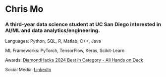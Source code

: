 # Chris Mo  

### A third-year data science student at UC San Diego interested in AI/ML and data analytics/engineering.

Languages: Python, SQL, R, Matlab, C++, Java  

ML Frameworks: PyTorch, TensorFlow, Keras, Scikit-Learn  

Awards: [DiamondHacks 2024 Best in Category - All Hands on Deck](https://github.com/vinumaradana/PatientMatch)  

Social Media: [LinkedIn](https://www.linkedin.com/in/chris-mo-195367176/)

<!---
chriss-mo/chriss-mo is a ✨ special ✨ repository because its `README.md` (this file) appears on your GitHub profile.
You can click the Preview link to take a look at your changes.
--->

